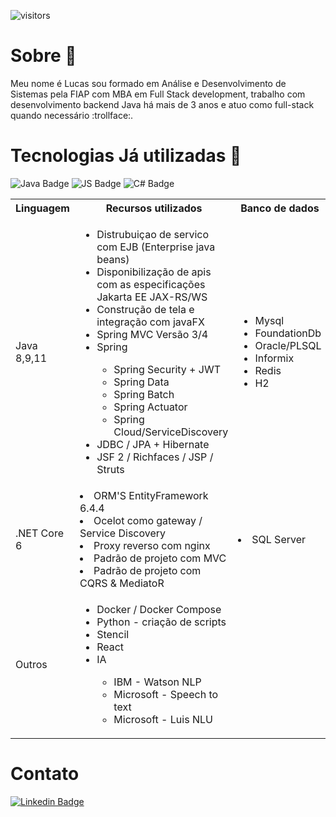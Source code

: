 
![visitors](https://visitor-badge.laobi.icu/badge?page_id=${your.username}.${your.repo.id})

<h1> Sobre 👨‍ </h1>

<p> Meu nome é Lucas sou formado em Análise e Desenvolvimento de Sistemas pela FIAP com MBA em Full Stack development, trabalho com desenvolvimento backend Java há mais de 3 anos e atuo como full-stack quando necessário :trollface:.

# Tecnologias Já utilizadas 🔧

![Java Badge](https://img.shields.io/badge/Java-ED8B00?style=for-the-badge&logo=java&logoColor=black)
![JS Badge](https://img.shields.io/badge/Node.js-43853D?style=for-the-badge&logo=node.js&logoColor=white)
![C# Badge](https://img.shields.io/badge/C%23-239120?style=for-the-badge&logo=c-sharp&logoColor=white)

<table style="width:100%">
  <tr>
    <th>Linguagem</th>
    <th>Recursos utilizados</th>
    <th>Banco de dados</th>
    <th>Cloud Provider</th>
    <th>Mensagerias</th>
  </tr>
  <tr>
    <td>Java 8,9,11</td>
    <td>
      <ul>
        <li> Distrubuiçao de servico com EJB (Enterprise java beans) </li>
        <li> Disponibilização de apis com as especificações Jakarta EE JAX-RS/WS </li>
        <li> Construção de tela e integração com javaFX </li>
        <li>Spring MVC Versão 3/4</li>
        <li>Spring</li>
          <ul>
            <li>Spring Security + JWT</li>
            <li>Spring Data</li>
            <li>Spring Batch</li>
            <li>Spring Actuator</li>
            <li>Spring Cloud/ServiceDiscovery</li>
          </ul>
        <li>JDBC / JPA + Hibernate</li>
        <li>JSF 2 / Richfaces / JSP / Struts</li>
      </ul>
    </td>
    <td>
       <ul>
        <li>Mysql</li>
        <li>FoundationDb</li>
        <li>Oracle/PLSQL</li>    
        <li>Informix</li>  
        <li>Redis</li>
        <li>H2</li>
    </ul>
    </td>
    <td>
      <ul> 
        <li> GCP - Google Cloud Platform </li>
          <ul>
            <li> VM IaaS </li>
         </ul>
        <li> Azure </li>
          <ul>
             <li> VM IaaS</li>
             <li> Configuração webApp PAAS </li>
          </ul>
        <li> AWS </li>
          <ul>
            <li> EC2 </li>
            <li> S3 </li>
            <li> Api Gateway </li>
            <li> AWS DynamoDB </li>
            <li> AWS Lambda </li>
            <li> AWS SAM </li>
        </ul>
     </ul>
    </td>
    <td>
      <ul>
        <li>RabbitMQ</li> 
        <li>MQTT</li> 
      </ul>
    </td>
  </tr>
  
  <tr>
    <td>.NET Core 6</td>
    <td>
      <li> ORM'S EntityFramework 6.4.4 </li>
      <li> Ocelot como gateway / Service Discovery </li>
      <li> Proxy reverso com nginx </li>
      <li> Padrão de projeto com MVC</li>
      <li> Padrão de projeto com CQRS & MediatoR</li>
    </td>
    <td>
      <li> SQL Server </li>
    </td>
    <td>
      <li> Azure IaaS </li>
      <li> Azure Keyvault </li>
      <li> Azure Storage </li>
    </td>
    <td>
      <li> Azure Service Bus </li>
    </td>
  </tr>
 
  <tr>
     <td>Outros</td>
     <td>
        <ul>
          <li>Docker / Docker Compose</li>
          <li>Python - criação de scripts</li>
          <li>Stencil</li>
          <li>React</li>
          <li>IA</li>
           <ul>
             <li>IBM - Watson NLP</li>
             <li>Microsoft - Speech to text</li>
             <li>Microsoft - Luis NLU</li>
           </ul>
        </ul>
    </td>
  </tr>
</table>

# Contato
[![Linkedin Badge](https://img.shields.io/badge/-LinkedIn-blue?style=flat-square&logo=Linkedin&logoColor=white&link=https://www.linkedin.com/in/lulumeister/)](https://www.linkedin.com/in/lulumeister/)
